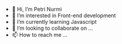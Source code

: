 - 👋 Hi, I’m Petri Nurmi
- 👀 I’m interested in Front-end development
- 🌱 I’m currently learning Javascript
- 💞️ I’m looking to collaborate on ...
- 📫 How to reach me ...

<!---
pete874/pete874 is a ✨ special ✨ repository because its `README.md` (this file) appears on your GitHub profile.
You can click the Preview link to take a look at your changes.
--->

